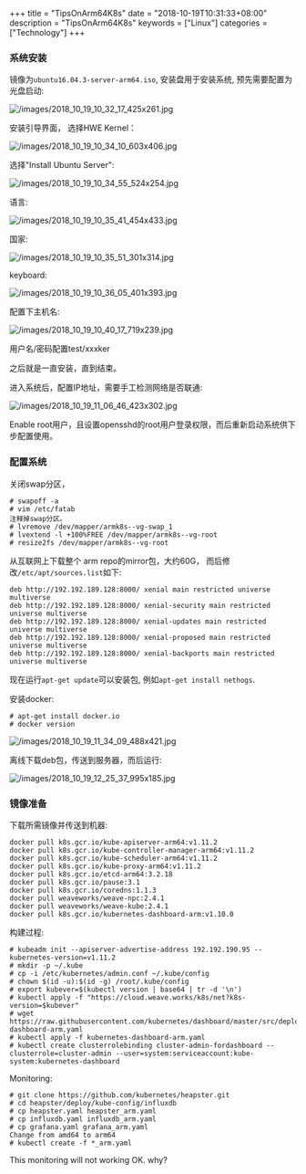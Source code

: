 +++
title = "TipsOnArm64K8s"
date = "2018-10-19T10:31:33+08:00"
description = "TipsOnArm64K8s"
keywords = ["Linux"]
categories = ["Technology"]
+++
### 系统安装
镜像为`ubuntu16.04.3-server-arm64.iso`, 安装盘用于安装系统,
预先需要配置为光盘启动:    

![/images/2018_10_19_10_32_17_425x261.jpg](/images/2018_10_19_10_32_17_425x261.jpg)

安装引导界面， 选择HWE Kernel：    

![/images/2018_10_19_10_34_10_603x406.jpg](/images/2018_10_19_10_34_10_603x406.jpg)

选择"Install Ubuntu Server":    

![/images/2018_10_19_10_34_55_524x254.jpg](/images/2018_10_19_10_34_55_524x254.jpg)

语言:    

![/images/2018_10_19_10_35_41_454x433.jpg](/images/2018_10_19_10_35_41_454x433.jpg)

国家:    

![/images/2018_10_19_10_35_51_301x314.jpg](/images/2018_10_19_10_35_51_301x314.jpg)

keyboard:    

![/images/2018_10_19_10_36_05_401x393.jpg](/images/2018_10_19_10_36_05_401x393.jpg)

配置下主机名:    

![/images/2018_10_19_10_40_17_719x239.jpg](/images/2018_10_19_10_40_17_719x239.jpg)

用户名/密码配置test/xxxker

之后就是一直安装，直到结束。

进入系统后，配置IP地址，需要手工检测网络是否联通:    

![/images/2018_10_19_11_06_46_423x302.jpg](/images/2018_10_19_11_06_46_423x302.jpg)

Enable
root用户，且设置opensshd的root用户登录权限，而后重新启动系统供下步配置使用。    

### 配置系统
关闭swap分区，

```
# swapoff -a
# vim /etc/fatab
注释掉swap分区。
# lvremove /dev/mapper/armk8s--vg-swap_1
# lvextend -l +100%FREE /dev/mapper/armk8s--vg-root
# resize2fs /dev/mapper/armk8s--vg-root
```
从互联网上下载整个 arm repo的mirror包，大约60G，
而后修改`/etc/apt/sources.list`如下:     

```
deb http://192.192.189.128:8000/ xenial main restricted universe multiverse
deb http://192.192.189.128:8000/ xenial-security main restricted universe multiverse
deb http://192.192.189.128:8000/ xenial-updates main restricted universe multiverse
deb http://192.192.189.128:8000/ xenial-proposed main restricted universe multiverse
deb http://192.192.189.128:8000/ xenial-backports main restricted universe multiverse
```
现在运行`apt-get update`可以安装包, 例如`apt-get install nethogs`.     

安装docker:    

```
# apt-get install docker.io
# docker version
```

![/images/2018_10_19_11_34_09_488x421.jpg](/images/2018_10_19_11_34_09_488x421.jpg)

离线下载deb包，传送到服务器，而后运行:    

![/images/2018_10_19_12_25_37_995x185.jpg](/images/2018_10_19_12_25_37_995x185.jpg)

### 镜像准备
下载所需镜像并传送到机器:     

```
docker pull k8s.gcr.io/kube-apiserver-arm64:v1.11.2
docker pull k8s.gcr.io/kube-controller-manager-arm64:v1.11.2
docker pull k8s.gcr.io/kube-scheduler-arm64:v1.11.2
docker pull k8s.gcr.io/kube-proxy-arm64:v1.11.2
docker pull k8s.gcr.io/etcd-arm64:3.2.18
docker pull k8s.gcr.io/pause:3.1
docker pull k8s.gcr.io/coredns:1.1.3
docker pull weaveworks/weave-npc:2.4.1
docker pull weaveworks/weave-kube:2.4.1
docker pull k8s.gcr.io/kubernetes-dashboard-arm:v1.10.0
```
构建过程:    

```
# kubeadm init --apiserver-advertise-address 192.192.190.95 --kubernetes-version=v1.11.2
# mkdir -p ~/.kube
# cp -i /etc/kubernetes/admin.conf ~/.kube/config
# chown $(id -u):$(id -g) /root/.kube/config
# export kubever=$(kubectl version | base64 | tr -d '\n')
# kubectl apply -f "https://cloud.weave.works/k8s/net?k8s-version=$kubever"
# wget https://raw.githubusercontent.com/kubernetes/dashboard/master/src/deploy/recommended/kubernetes-dashboard-arm.yaml
# kubectl apply -f kubernetes-dashboard-arm.yaml
# kubectl create clusterrolebinding cluster-admin-fordashboard --clusterrole=cluster-admin --user=system:serviceaccount:kube-system:kubernetes-dashboard
```

Monitoring:    

```
# git clone https://github.com/kubernetes/heapster.git
# cd heapster/deploy/kube-config/influxdb
# cp heapster.yaml heapster_arm.yaml
# cp influxdb.yaml influxdb_arm.yaml
# cp grafana.yaml grafana_arm.yaml
Change from amd64 to arm64
# kubectl create -f *_arm.yaml
```
This monitoring will not working OK.   why?    


